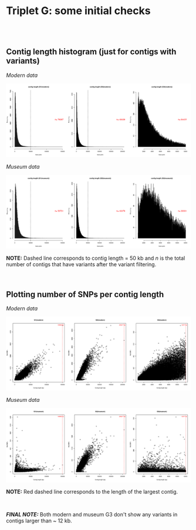 # Triplet G: some initial checks

<br>


<br>

## Contig length histogram (just for contigs with variants)

*Modern data*

![G_modern2](./images/G.modern_contigsWithVariants.png)


*Museum data*


![G_museum2](./images/G.museum_contigsWithVariants.png)

**NOTE:** Dashed line corresponds to contig length = 50 kb and *n* is the total number of contigs that have variants after the variant filtering.

<br>

## Plotting number of SNPs per contig length 

*Modern data*

![G_modern1](./images/G.modern_nbSNPs_contigLength.png)


*Museum data*


![G_museum1](./images/G.museum_nbSNPs_contigLength.png)


**NOTE:** Red dashed line corresponds to the length of the largest contig.



<br>

__*FINAL NOTE:*__ Both modern and museum G3 don't show any variants in contigs larger than ~ 12 kb.





